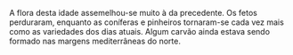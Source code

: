 ﻿A flora desta idade assemelhou-se muito à da  precedente. Os fetos perduraram, enquanto as coníferas e pinheiros tornaram-se cada vez  mais como as variedades dos dias atuais. Algum carvão ainda estava sendo formado nas margens mediterrâneas do norte.